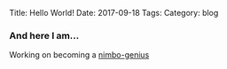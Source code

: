 Title: Hello World!
Date: 2017-09-18
Tags: 
Category: blog


### And here I am...

Working on becoming a [nimbo-genius](https://be.a.cloudgeni.us)
